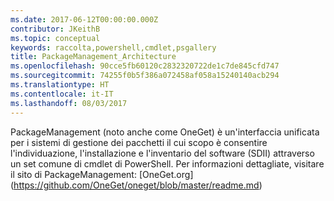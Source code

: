 ```yaml
---
ms.date: 2017-06-12T00:00:00.000Z
contributor: JKeithB
ms.topic: conceptual
keywords: raccolta,powershell,cmdlet,psgallery
title: PackageManagement_Architecture
ms.openlocfilehash: 90cce5fb60120c2832320722de1c7de845cfd747
ms.sourcegitcommit: 74255f0b5f386a072458af058a15240140acb294
ms.translationtype: HT
ms.contentlocale: it-IT
ms.lasthandoff: 08/03/2017
---
```

PackageManagement (noto anche come OneGet) è un'interfaccia unificata per i sistemi di gestione dei pacchetti il cui scopo è consentire l'individuazione, l'installazione e l'inventario del software (SDII) attraverso un set comune di cmdlet di PowerShell. Per informazioni dettagliate, visitare il sito di PackageManagement: [OneGet.org] (https://github.com/OneGet/oneget/blob/master/readme.md)


